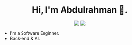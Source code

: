 <h1 align="center">Hi, I'm Abdulrahman 👋.</h1>
<p align="center">
    <a href="https://www.linkedin.com/in/aaalassaf/"><img src="https://img.shields.io/badge/linkedin-%230177B5?style=flat&logo=linkedin&logoColor=white"/></a>
    <a href="https://x.com/abdulrahman_3sf"><img src="https://img.shields.io/badge/twitter-%23000000?style=flat&logo=X&logoColor=white"/></a>
  </p>

- I'm a Software Enginner.
- Back-end & AI.
